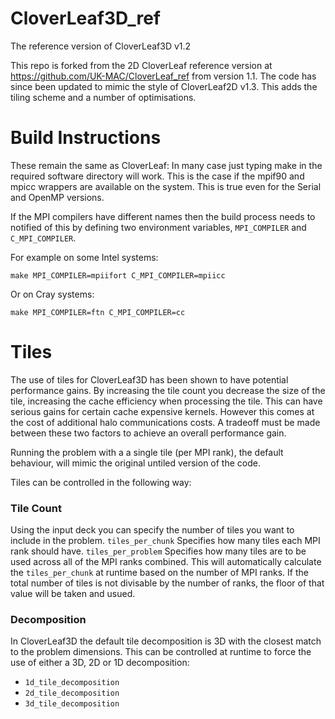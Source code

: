 CloverLeaf3D_ref
==============

The reference version of CloverLeaf3D v1.2

This repo is forked from the 2D CloverLeaf reference version at https://github.com/UK-MAC/CloverLeaf_ref from version 1.1.
The code has since been updated to mimic the style of CloverLeaf2D v1.3.
This adds the tiling scheme and a number of optimisations.


# Build Instructions

These remain the same as CloverLeaf:
In many case just typing make in the required software directory will work. This is the case if the mpif90 and mpicc wrappers are available on the system. This is true even for the Serial and OpenMP versions.

If the MPI compilers have different names then the build process needs to notified of this by defining two environment variables, `MPI_COMPILER` and `C_MPI_COMPILER`.

For example on some Intel systems:
```
make MPI_COMPILER=mpiifort C_MPI_COMPILER=mpiicc
```
Or on Cray systems:
```
make MPI_COMPILER=ftn C_MPI_COMPILER=cc
```

# Tiles

The use of tiles for CloverLeaf3D has been shown to have potential performance gains.
By increasing the tile count you decrease the size of the tile, increasing the cache efficiency when processing the tile.
This can have serious gains for certain cache expensive kernels.
However this comes at the cost of additional halo communications costs.
A tradeoff must be made between these two factors to achieve an overall performance gain.

Running the problem with a a single tile (per MPI rank), the default behaviour, will mimic the original untiled version of the code.

Tiles can be controlled in the following way:

### Tile Count

Using the input deck you can specify the number of tiles you want to include in the problem.
`tiles_per_chunk` Specifies how many tiles each MPI rank should have.
`tiles_per_problem` Specifies how many tiles are to be used across all of the MPI ranks combined. This will automatically calculate the `tiles_per_chunk` at runtime based on the number of MPI ranks. If the total number of tiles is not divisable by the number of ranks, the floor of that value will be taken and usued.


### Decomposition 

In CloverLeaf3D the default tile decomposition is 3D with the closest match to the problem dimensions.
This can be controlled at runtime to force the use of either a 3D, 2D or 1D decomposition:
* `1d_tile_decomposition`
* `2d_tile_decomposition`
* `3d_tile_decomposition`

